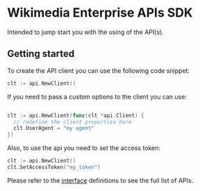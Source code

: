 # Wikimedia Enterprise APIs SDK

Intended to jump start you with the using of the API(s).

## Getting started

To create the API client you can use the following code snippet:

```go
clt := api.NewClient()
```

If you need to pass a custom options to the client you can use:

```go

clt := api.NewClient(func(clt *api.Client) {
  // redefine the client properties here
  clt.UserAgent = "my agent"
})
```

Also, to use the api you need to set the access token:

```go
clt := api.NewClient()
clt.SetAccessToken("my_token")
```

Please refer to the [interface](api.go#L59-L167) definitions to see the full list of APIs.
